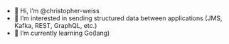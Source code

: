 - 👋 Hi, I’m @christopher-weiss
- 👀 I’m interested in sending structured data between applications (JMS, Kafka, REST, GraphQL, etc.)
- 🌱 I’m currently learning Go(lang)
